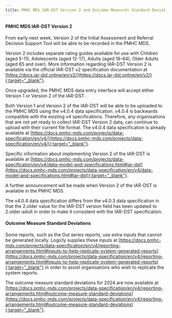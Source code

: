 ```yaml
---
title: PMHC MDS IAR-DST Version 2 and Outcome Measures Standard Deviations - 09/08/2024
---
```


#### PMHC MDS IAR-DST Version 2 ####

From early next week, Version 2 of the Initial Assessment and Referral 
Decision Support Tool will be able to be recorded in the PMHC MDS.

Version 2 includes separate rating guides available for use with 
Children (aged 5-11), Adolescents (aged 12-17), Adults (aged 18-64), 
Older Adults (aged 65 and over). More information regarding IAR-DST 
Version 2 is available via the official IAR-DST v2 specification 
documentation at [https://docs.iar-dst.online/en/v2/](https://docs.iar-dst.online/en/v2/){:target="_blank"}.

Once upgraded, the PMHC MDS data entry interface will accept either Version 1 or
Version 2 of the IAR-DST.

Both Version 1 and Version 2 of the IAR-DST will be able to be uploaded 
to the PMHC MDS using the v4.0.4 data specification. v4.0.4 is backwards 
compatible with the existing v4 specifications. Therefore, any organisations 
that are not yet ready to collect IAR-DST Version 2 data, can continue to 
upload with their current file format. The v4.0.4 data specification is 
already available at [https://docs.pmhc-mds.com/projects/data-specification/en/v4/](https://docs.pmhc-mds.com/projects/data-specification/en/v4/){:target="_blank"}.

Specific information about implementing Version 2 of the IAR-DST is available at
[https://docs.pmhc-mds.com/projects/data-specification/en/v4/data-model-and-specifications.html#iar-dst](https://docs.pmhc-mds.com/projects/data-specification/en/v4/data-model-and-specifications.html#iar-dst){:target="_blank"}.

A further announcement will be made when Version 2 of the IAR-DST is available
in the PMHC MDS.

The v4.0.4 data specification differs from the v4.0.3 data specification in
that the 2.older value for the IAR-DST version field has been updated to
2.older-adult in order to make it consistent with the IAR-DST specification.

#### Outcome Measure Standard Deviations ####

Some reports, such as the Out series reports, use extra inputs that cannot be 
generated locally. Logicly supplies these inputs at 
[https://docs.pmhc-mds.com/projects/data-specification/en/v4/reporting-arrangements.html#inputs-to-help-replicate-system-generated-reports](https://docs.pmhc-mds.com/projects/data-specification/en/v4/reporting-arrangements.html#inputs-to-help-replicate-system-generated-reports){:target="_blank"}
in order to assist organisations who wish to replicate the system reports.

The outcome measure standard deviations for 2024 are now available at 
[https://docs.pmhc-mds.com/projects/data-specification/en/v4/reporting-arrangements.html#outcome-measure-standard-deviations](https://docs.pmhc-mds.com/projects/data-specification/en/v4/reporting-arrangements.html#outcome-measure-standard-deviations){:target="_blank"}.
